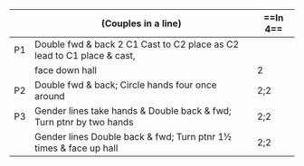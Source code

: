 ||(Couples in a line) |==In 4==|
|-----|----|-----|
|P1| Double fwd & back 2 C1 Cast to C2 place as C2 lead to C1 place & cast,||
||face down hall |2|
|P2| Double fwd & back; Circle hands four once around |2;2|
|P3| Gender lines take hands & Double back & fwd; Turn ptnr by two hands |2;2|
||Gender lines Double back & fwd; Turn ptnr 1½  times & face up hall |2;2|
